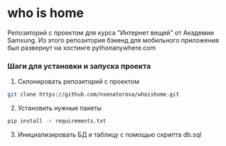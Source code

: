 # who is home
Репозиторий с проектом для курса "Интернет вещей" от Академии Samsung. Из этого репозитория бэкенд для мобильного приложения был развернут на хостинге pythonanywhere.com

### Шаги для установки и запуска проекта
1. Склонировать репозиторий с проектом
```bash
git clone https://github.com/nsenatorova/whoishome.git
```
2. Установить нужные пакеты
```bash
pip install -r requirements.txt
```
3. Инициализировать БД и таблицу с помощью скрипта db.sql
